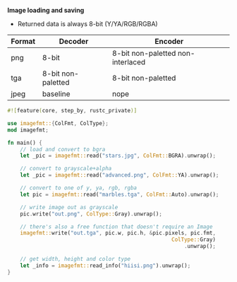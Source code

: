 **Image loading and saving**
* Returned data is always 8-bit (Y/YA/RGB/RGBA)

| Format | Decoder            | Encoder                           |
| ---    | ---                | ---                               |
| png    | 8-bit              | 8-bit non-paletted non-interlaced |
| tga    | 8-bit non-paletted | 8-bit non-paletted                |
| jpeg   | baseline           | nope                              |

```Rust
#![feature(core, step_by, rustc_private)]

use imagefmt::{ColFmt, ColType};
mod imagefmt;

fn main() {
    // load and convert to bgra
    let _pic = imagefmt::read("stars.jpg", ColFmt::BGRA).unwrap();

    // convert to grayscale+alpha
    let _pic = imagefmt::read("advanced.png", ColFmt::YA).unwrap();

    // convert to one of y, ya, rgb, rgba
    let pic = imagefmt::read("marbles.tga", ColFmt::Auto).unwrap();

    // write image out as grayscale
    pic.write("out.png", ColType::Gray).unwrap();

    // there's also a free function that doesn't require an Image
    imagefmt::write("out.tga", pic.w, pic.h, &pic.pixels, pic.fmt,
                                                    ColType::Gray)
                                                        .unwrap();

    // get width, height and color type
    let _info = imagefmt::read_info("hiisi.png").unwrap();
}
```
